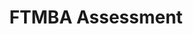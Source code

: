 ---
title: "FTMBA Assessment"
img: "imgs/gifs/ftmba.gif"
description: "This application was created with the intention of assessing written and verbal answers to questions during an MBA recruitment process. Specifically, the dashboard is set-up such that the user can go in, upload an audio file (for instance an entrance interview), and using the Watson Speech-to-Text have this transcribed. Then with the transcript of spoken word, Personality Insights, and Tone Analyzer can be applied to generate a numerical assessment of the individual. This data could then be fed back into a model useful for predicting success, or used otherwise in the entrance procedures."
github_url: "https://github.com/DylanSpicker/ftmba"
app_url: "https://ftmba.mybluemix.net/"
---